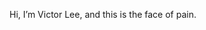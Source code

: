 Hi, I’m Victor Lee, and this is the face of pain.

<!---
Victorapple/Victorapple is a ✨ special ✨ repository because its `README.md` (this file) appears on your GitHub profile.
You can click the Preview link to take a look at your changes.
--->
